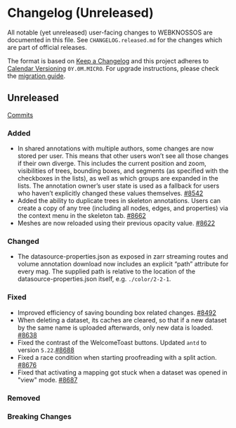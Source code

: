 # Changelog (Unreleased)

All notable (yet unreleased) user-facing changes to WEBKNOSSOS are documented in this file.
See `CHANGELOG.released.md` for the changes which are part of official releases.

The format is based on [Keep a Changelog](http://keepachangelog.com/en/1.0.0/)
and this project adheres to [Calendar Versioning](http://calver.org/) `0Y.0M.MICRO`.
For upgrade instructions, please check the [migration guide](MIGRATIONS.released.md).

## Unreleased
[Commits](https://github.com/scalableminds/webknossos/compare/25.06.1...HEAD)

### Added
- In shared annotations with multiple authors, some changes are now stored per user. This means that other users won’t see all those changes if their own diverge. This includes the current position and zoom, visibilities of trees, bounding boxes, and segments (as specified with the checkboxes in the lists), as well as which groups are expanded in the lists. The annotation owner’s user state is used as a fallback for users who haven’t explicitly changed these values themselves. [#8542](https://github.com/scalableminds/webknossos/pull/8542)
- Added the ability to duplicate trees in skeleton annotations. Users can create a copy of any tree (including all nodes, edges, and properties) via the context menu in the skeleton tab. [#8662](https://github.com/scalableminds/webknossos/pull/8662)
- Meshes are now reloaded using their previous opacity value. [#8622](https://github.com/scalableminds/webknossos/pull/8622)

### Changed
- The datasource-properties.json as exposed in zarr streaming routes and volume annotation download now includes an explicit “path” attribute for every mag. The supplied path is relative to the location of the datasource-properties.json itself, e.g. `./color/2-2-1`.

### Fixed
- Improved efficiency of saving bounding box related changes. [#8492](https://github.com/scalableminds/webknossos/pull/8492)
- When deleting a dataset, its caches are cleared, so that if a new dataset by the same name is uploaded afterwards, only new data is loaded. [#8638](https://github.com/scalableminds/webknossos/pull/8638)
- Fixed the contrast of the WelcomeToast buttons. Updated `antd` to version `5.22`.[#8688](https://github.com/scalableminds/webknossos/pull/8688)
- Fixed a race condition when starting proofreading with a split action. [#8676](https://github.com/scalableminds/webknossos/pull/8676)
- Fixed that activating a mapping got stuck when a dataset was opened in "view" mode. [#8687](https://github.com/scalableminds/webknossos/pull/8687)

### Removed

### Breaking Changes
